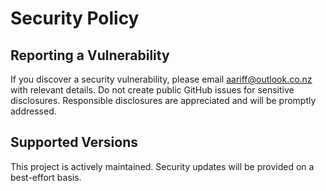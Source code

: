 # Security Policy

## Reporting a Vulnerability
If you discover a security vulnerability, please email aariff@outlook.co.nz with relevant details. Do not create public GitHub issues for sensitive disclosures. Responsible disclosures are appreciated and will be promptly addressed.

## Supported Versions
This project is actively maintained. Security updates will be provided on a best-effort basis.
